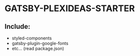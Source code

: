 # GATSBY-PLEXIDEAS-STARTER

## Include:

- styled-components
- gatsby-plugin-google-fonts
- etc... (read package.json)
